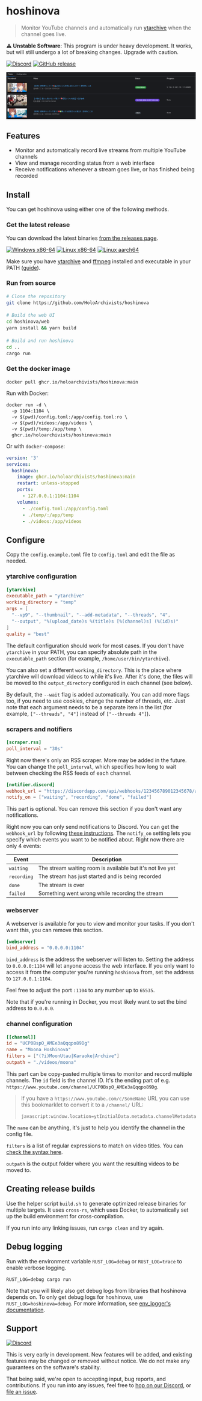 # hoshinova

> Monitor YouTube channels and automatically run
> [ytarchive](https://github.com/Kethsar/ytarchive) when the channel goes live.

**⚠️ Unstable Software**: This program is under heavy development. It works, but
will still undergo a lot of breaking changes. Upgrade with caution.

[![Discord](https://img.shields.io/discord/955170284644733018?label=Discord&logo=discord&logoColor=%23fff&style=for-the-badge)](https://discord.gg/y53h4pHB3n)
[![GitHub release](https://img.shields.io/github/v/release/HoloArchivists/hoshinova?label=Download&style=for-the-badge)](https://github.com/HoloArchivists/hoshinova/releases)

![Screenshot of Web UI](.github/screenshot.png)

## Features

- Monitor and automatically record live streams from multiple YouTube channels
- View and manage recording status from a web interface
- Receive notifications whenever a stream goes live, or has finished being
  recorded

## Install

You can get hoshinova using either one of the following methods.

### Get the latest release

You can download the latest binaries
[from the releases page](https://github.com/HoloArchivists/hoshinova/releases).

[![Windows x86-64](https://img.shields.io/static/v1?label=Windows&message=x86-64&color=informational&logo=windows&style=for-the-badge&logoColor=white)](https://github.com/HoloArchivists/hoshinova/releases/latest/download/hoshinova-x86_64-pc-windows-gnu.exe)
[![Linux x86-64](https://img.shields.io/static/v1?label=Linux&message=x86-64&color=informational&logo=linux&style=for-the-badge&logoColor=white)](https://github.com/HoloArchivists/hoshinova/releases/latest/download/hoshinova-x86_64-unknown-linux-musl)
[![Linux aarch64](https://img.shields.io/static/v1?label=Linux&message=aarch64&color=informational&logo=linux&style=for-the-badge&logoColor=white)](https://github.com/HoloArchivists/hoshinova/releases/latest/download/hoshinova-aarch64-unknown-linux-musl)

Make sure you have [ytarchive](https://github.com/Kethsar/ytarchive) and
[ffmpeg](https://ffmpeg.org/) installed and executable in your PATH
([guide](https://github.com/HoloArchivists/hollow_memories)).

### Run from source

```bash
# Clone the repository
git clone https://github.com/HoloArchivists/hoshinova

# Build the web UI
cd hoshinova/web
yarn install && yarn build

# Build and run hoshinova
cd ..
cargo run
```

### Get the docker image

```
docker pull ghcr.io/holoarchivists/hoshinova:main
```

Run with Docker:

```
docker run -d \
  -p 1104:1104 \
  -v $(pwd)/config.toml:/app/config.toml:ro \
  -v $(pwd)/videos:/app/videos \
  -v $(pwd)/temp:/app/temp \
  ghcr.io/holoarchivists/hoshinova:main
```

Or with `docker-compose`:

```yaml
version: '3'
services:
  hoshinova:
    image: ghcr.io/holoarchivists/hoshinova:main
    restart: unless-stopped
    ports:
      - 127.0.0.1:1104:1104
    volumes:
      - ./config.toml:/app/config.toml
      - ./temp/:/app/temp
      - ./videos:/app/videos
```

## Configure

Copy the `config.example.toml` file to `config.toml` and edit the file as
needed.

### ytarchive configuration

```toml
[ytarchive]
executable_path = "ytarchive"
working_directory = "temp"
args = [
  "--vp9", "--thumbnail", "--add-metadata", "--threads", "4",
  "--output", "%(upload_date)s %(title)s [%(channel)s] (%(id)s)"
]
quality = "best"
```

The default configuration should work for most cases. If you don't have
`ytarchive` in your PATH, you can specify absolute path in the `executable_path`
section (for example, `/home/user/bin/ytarchive`).

You can also set a different `working_directory`. This is the place where
ytarchive will download videos to while it's live. After it's done, the files
will be moved to the `output_directory` configured in each channel (see below).

By default, the `--wait` flag is added automatically. You can add more flags
too, if you need to use cookies, change the number of threads, etc. Just note
that each argument needs to be a separate item in the list (for example,
`["--threads", "4"]` instead of `["--threads 4"]`).

### scrapers and notifiers

```toml
[scraper.rss]
poll_interval = "30s"
```

Right now there's only an RSS scraper. More may be added in the future. You can
change the `poll_interval`, which specifies how long to wait between checking
the RSS feeds of each channel.

```toml
[notifier.discord]
webhook_url = "https://discordapp.com/api/webhooks/123456789012345678/abcdefghijklmnopqrstuvwxyz"
notify_on = ["waiting", "recording", "done", "failed"]
```

This part is optional. You can remove this section if you don't want any
notifications.

Right now you can only send notifications to Discord. You can get the
`webhook_url` by following
[these instructions](https://support.discord.com/hc/en-us/articles/228383668-Intro-to-Webhooks).
The `notify_on` setting lets you specify which events you want to be notified
about. Right now there are only 4 events:

| Event       | Description                                                |
| ----------- | ---------------------------------------------------------- |
| `waiting`   | The stream waiting room is available but it's not live yet |
| `recording` | The stream has just started and is being recorded          |
| `done`      | The stream is over                                         |
| `failed`    | Something went wrong while recording the stream            |

### webserver

A webserver is available for you to view and monitor your tasks. If you don't
want this, you can remove this section.

```toml
[webserver]
bind_address = "0.0.0.0:1104"
```

`bind_address` is the address the webserver will listen to. Setting the address
to `0.0.0.0:1104` will let anyone access the web interface. If you only want to
access it from the computer you're running `hoshinova` from, set the address to
`127.0.0.1:1104`.

Feel free to adjust the port `:1104` to any number up to `65535`.

Note that if you're running in Docker, you most likely want to set the bind
address to `0.0.0.0`.

### channel configuration

```toml
[[channel]]
id = "UCP0BspO_AMEe3aQqqpo89Dg"
name = "Moona Hoshinova"
filters = ["(?i)MoonUtau|Karaoke|Archive"]
outpath = "./videos/moona"
```

This part can be copy-pasted multiple times to monitor and record multiple
channels. The `id` field is the channel ID. It's the ending part of e.g.
`https://www.youtube.com/channel/UCP0BspO_AMEe3aQqqpo89Dg`.

> If you have a `https://www.youtube.com/c/SomeName` URL you can use this
> bookmarklet to convert it to a `/channel/` URL:
>
> ```
> javascript:window.location=ytInitialData.metadata.channelMetadataRenderer.channelUrl
> ```

The `name` can be anything, it's just to help you identify the channel in the
config file.

`filters` is a list of regular expressions to match on video titles. You can
[check the syntax here](https://docs.rs/regex/latest/regex/#syntax).

`outpath` is the output folder where you want the resulting videos to be moved
to.

## Creating release builds

Use the helper script `build.sh` to generate optimized release binaries for
multiple targets. It uses `cross-rs`, which uses Docker, to automatically set up
the build environment for cross-compilation.

If you run into any linking issues, run `cargo clean` and try again.

## Debug logging

Run with the environment variable `RUST_LOG=debug` or `RUST_LOG=trace` to enable
verbose logging.

```
RUST_LOG=debug cargo run
```

Note that you will likely also get debug logs from libraries that hoshinova
depends on. To only get debug logs for hoshinova, use
`RUST_LOG=hoshinova=debug`. For more information, see
[env_logger's documentation](https://docs.rs/env_logger/0.9.0/env_logger/).

## Support

[![Discord](https://img.shields.io/discord/955170284644733018?label=Discord&logo=discord&logoColor=%23fff&style=for-the-badge)](https://discord.gg/y53h4pHB3n)

This is very early in development. New features will be added, and existing
features may be changed or removed without notice. We do not make any guarantees
on the software's stability.

That being said, we're open to accepting input, bug reports, and contributions.
If you run into any issues, feel free to
[hop on our Discord](https://discord.gg/y53h4pHB3n), or
[file an issue](https://github.com/HoloArchivists/hoshinova/issues/new/choose).
